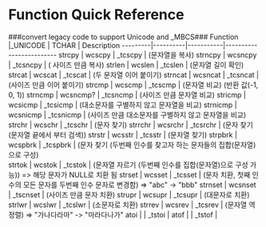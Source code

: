 # Function Quick Reference 
###convert legacy code to support Unicode and _MBCS###
Function |_UNICODE  | TCHAR     | Description
---------|----------|-----------|-------------------------
strcpy   | wcscpy   | _tcscpy   | (문자열을 복사) 
strncpy  | wcsncpy  | _tcsncpy  | ( 사이즈 만큼 복사) 
strlen   | wcslen   | _tcslen   | (문자열 길이 확인)  
strcat   | wcscat   | _tcscat   | (두 문자열 이어 붙이기) 
strncat  | wcsncat  | _tcsncat  | (사이즈 만큼 이어 붙이기) 
strcmp   | wcscmp   | _tcscmp   | (문자열 비교) (반환 값(-1, 0, 1)) 
strncmp  | wcsncmp? | _tcsncmp  | (사이즈 만큼 문자열 비교) 
stricmp  | wcsicmp  | _tcsicmp  | (대소문자를 구별하지 않고 문자열을 비교) 
strnicmp | wcsnicmp | _tcsnicmp | (사이즈 만큼 대소문자를 구별하지 않고 문자열을 비교)
strchr   | wcschr   | _tcschr   | (문자 찾기) 
strrchr  | wcsrchr  | _tcsrchr  | (문자 찾기 (문자열 끝에서 부터 검색)) 
strstr   | wcsstr   | _tcsstr   | (문자열 찾기)
strpbrk  | wcspbrk  | _tcspbrk  | (문자 찾기 (두번째 인수를 찾고자 하는 문자들의 집합(문자열)으로 구성)   
strtok   | wcstok   | _tcstok   | (문자열 자르기 (두번째 인수를 집합(문자열)으로 구성 가능)) => 해당 문자가 NULL로 치환 됨
strset   | wcsset   | _tcsset   | (문자 치환, 첫째 인수의 모든 문자를 두번째 인수 문자로 변경함) => "abc" -> "bbb" 
strnset  | wcsnset  | _tscnset  | (사이즈 만큼 문자 치환) 
strupr   | wcsupr   | _tcsupr   | (대문자로 치환)
strlwr   | wcslwr   | _tcslwr   | (소문자로 치환) 
strrev   | wcsrev   | _tcsrev   | (문자열 역정렬) => "가나다라마" -> "마라다나가"
atoi     |          | _tstoi    |
atof     |          | _tstof    |
